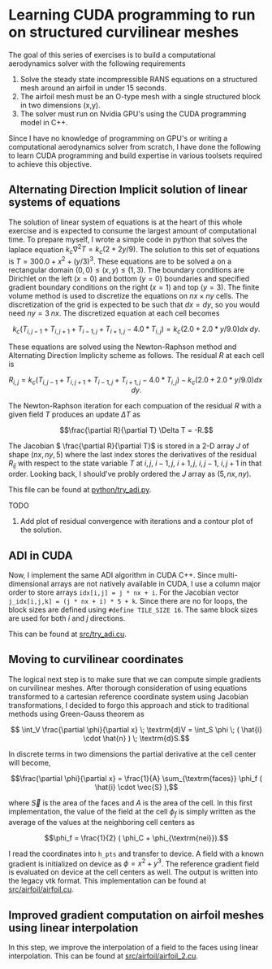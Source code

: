 # Learning CUDA programming to run on structured curvilinear meshes


The goal of this series of exercises is to build a computational aerodynamics solver with the following requirements

1. Solve the steady state incompressible RANS equations on a structured mesh around an airfoil in under 15 seconds. 
2. The airfoil mesh must be an O-type mesh with a single structured block in two dimensions (x,y).
3. The solver must run on Nvidia GPU's using the CUDA programming model in C++.

Since I have no knowledge of programming on GPU's or writing a computational aerodynamics solver from scratch, I have done the following to learn CUDA programming and build expertise in various toolsets required to achieve this objective.

Alternating Direction Implicit solution of linear systems of equations
----------------------------------------------------------------------

The solution of linear system of equations is at the heart of this whole exercise and is expected to consume the largest amount of computational time. To prepare myself, I wrote a simple code in python that solves the laplace equation $k_c \nabla^2 T = k_c(2 + 2 y / 9 )$. The solution to this set of equations is $T = 300.0 + x^2 + (y/3)^3$. These equations are to be solved a on a rectangular domain $(0,0) \leq (x,y) \leq (1,3)$. The boundary conditions are Dirichlet on the left ($x=0$) and bottom ($y=0$) boundaries and specified gradient boundary conditions on the right ($x=1$) and top ($y=3$). The finite volume method is used to discretize the equations on $nx \times ny$ cells. The discretization of the grid is expected to be such that $dx = dy$, so you would need $ny = 3 \; nx$. The discretized equation at each cell becomes
```math
    k_c \left (T_{i,j-1} + T_{i,j+1} + T_{i-1,j} + T_{i+1,j} - 4.0 * T_{i,j} \right ) = k_c \left ( 2.0 + 2.0 * y / 9.0 \right ) dx \; dy.
```
These equations are solved using the Newton-Raphson method and Alternating Direction Implicity scheme as follows. The residual $R$ at each cell is
```math
 R_{i,j} =  k_c \left (T_{i,j-1} + T_{i,j+1} + T_{i-1,j} + T_{i+1,j} - 4.0 * T_{i,j} \right ) - k_c \left ( 2.0 + 2.0 * y / 9.0 \right ) dx \; dy.
```
The Newton-Raphson iteration for each compuation of the residual $R$ with a given field $T$ produces an update $\Delta T$ as 
```math
\frac{\partial R}{\partial T} \Delta T = -R.
```
The Jacobian $ \frac{\partial R}{\partial T}$ is stored in a 2-D array $J$ of shape $(nx,ny,5)$ where the last index stores the derivatives of the residual $R_{ij}$ with respect to the state variable $T$ at $i,j$, $i-1,j$, $i+1,j$, $i,j-1$, $i,j+1$ in that order. Looking back, I should've probly ordered the $J$ array as $(5,nx,ny)$.

This file can be found at [python/try_adi.py](python/try_adi.py). 

TODO

1. Add plot of residual convergence with iterations and a contour plot of the solution.


ADI in CUDA
-----------

Now, I implement the same ADI algorithm in CUDA C++. Since multi-dimensional arrays are not natively available in CUDA, I use a column major order to store arrays `idx[i,j] = j * nx + i`. For the Jacobian vector `j_idx[i,j,k] = (j * nx + i) * 5 + k`. Since there are no for loops, the block sizes are defined using `#define TILE_SIZE 16`. The same block sizes are used for both $i$ and $j$ directions.

This can be found at [src/try_adi.cu](src/try_adi.cu). 


Moving to curvilinear coordinates
---------------------------------

The logical next step is to make sure that we can compute simple gradients on curvilinear meshes. After thorough consideration of using equations transformed to a cartesian reference coordinate system using Jacobian transformations, I decided to forgo this approach and stick to traditional methods using Green-Gauss theorem as 
```math
 \int_V \frac{\partial \phi}{\partial x} \; \textrm{d}V = \int_S \phi \; ( \hat{i} \cdot \hat{n} ) \; \textrm{d}S.
```
In discrete terms in two dimensions the partial derivative at the cell center will become,
```math
\frac{\partial \phi}{\partial x} = \frac{1}{A} \sum_{\textrm{faces}} \phi_f  ( \hat{i} \cdot \vec{S} ),
```
where $\vec{S}$ is the area of the faces and $A$ is the area of the cell. In this first implementation, the value of the field at the cell $\phi_f$ is simply written as the average of the values at the neighboring cell centers as
```math
\phi_f = \frac{1}{2} ( \phi_C + \phi_{\textrm{nei}}).
```
I read the coordinates into `h_pts` and transfer to device. A field with a known gradient is initialized on device as $\phi = x^2 + y^3$. The reference gradient field is evaluated on device at the cell centers as well. The  output is written into the legacy vtk format. This implementation can be found at [src/airfoil/airfoil.cu](src/airfoil/airfoil.cu).


Improved gradient computation on airfoil meshes using linear interpolation
--------------------------------------------------------------------------

In this step, we improve the interpolation of a field to the faces using linear interpolation. This can be found at [src/airfoil/airfoil_2.cu](src/airfoil/airfoil_2.cu).